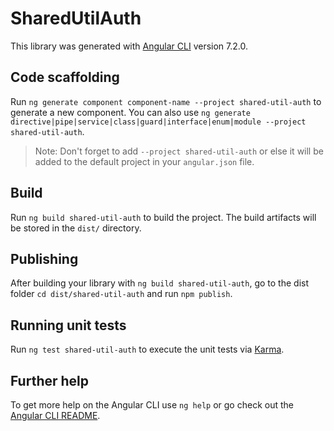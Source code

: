 # SharedUtilAuth

This library was generated with [Angular CLI](https://github.com/angular/angular-cli) version 7.2.0.

## Code scaffolding

Run `ng generate component component-name --project shared-util-auth` to generate a new component. You can also use `ng generate directive|pipe|service|class|guard|interface|enum|module --project shared-util-auth`.

> Note: Don't forget to add `--project shared-util-auth` or else it will be added to the default project in your `angular.json` file.

## Build

Run `ng build shared-util-auth` to build the project. The build artifacts will be stored in the `dist/` directory.

## Publishing

After building your library with `ng build shared-util-auth`, go to the dist folder `cd dist/shared-util-auth` and run `npm publish`.

## Running unit tests

Run `ng test shared-util-auth` to execute the unit tests via [Karma](https://karma-runner.github.io).

## Further help

To get more help on the Angular CLI use `ng help` or go check out the [Angular CLI README](https://github.com/angular/angular-cli/blob/master/README.md).
